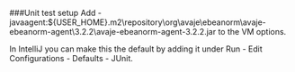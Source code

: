 
###Unit test setup
Add -javaagent:${USER_HOME}\.m2\repository\org\avaje\ebeanorm\avaje-ebeanorm-agent\3.2.2\avaje-ebeanorm-agent-3.2.2.jar to the VM options.

In IntelliJ you can make this the default by adding it under Run - Edit Configurations - Defaults - JUnit.